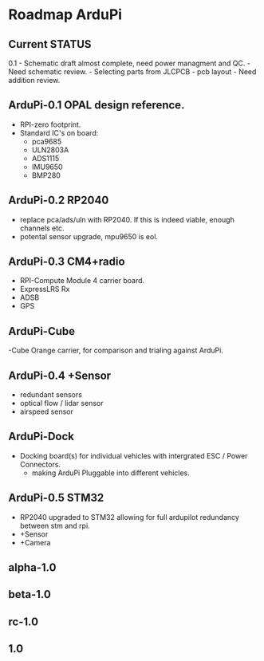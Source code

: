 # Roadmap ArduPi

## Current STATUS

0.1
	- Schematic draft almost complete, need power managment and QC.
	- Need schematic review.
	- Selecting parts from JLCPCB
	- pcb layout
	- Need addition review.

## ArduPi-0.1	OPAL design reference.

- RPI-zero footprint.
- Standard IC's on board:
	- pca9685
	- ULN2803A
	- ADS1115
	- IMU9650
	- BMP280

## ArduPi-0.2	RP2040

- replace pca/ads/uln with RP2040. If this is indeed viable, enough channels etc.
- potental sensor upgrade, mpu9650 is eol.

## ArduPi-0.3	CM4+radio

- RPI-Compute Module 4 carrier board.
- ExpressLRS Rx
- ADSB
- GPS

## ArduPi-Cube 
-Cube Orange carrier, for comparison and trialing against ArduPi.

## ArduPi-0.4	+Sensor 

- redundant sensors
- optical flow / lidar sensor
- airspeed sensor

## ArduPi-Dock

- Docking board(s) for individual vehicles with intergrated ESC / Power Connectors.
	- making ArduPi Pluggable into different vehicles.

## ArduPi-0.5	STM32

- RP2040 upgraded to STM32 allowing for full ardupilot redundancy between stm and rpi.
- +Sensor
- +Camera

## alpha-1.0


## beta-1.0


## rc-1.0


## 1.0

